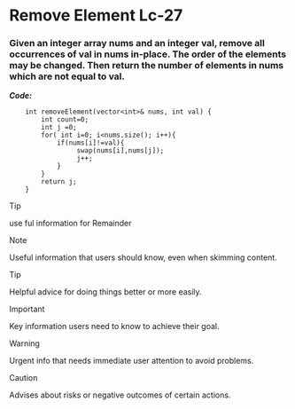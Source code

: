 # Remove Element Lc-27

### Given an integer array nums and an integer val, remove all occurrences of val in nums in-place. The order of the elements may be changed. Then return the number of elements in nums which are not equal to val.



***Code:***
```
    int removeElement(vector<int>& nums, int val) {
        int count=0;
        int j =0;
        for( int i=0; i<nums.size(); i++){
            if(nums[i]!=val){
                 swap(nums[i],nums[j]);
                 j++;
            }
        }
        return j;
    }
```     



>[!TIP]
>use ful information for Remainder

> [!NOTE]
> Useful information that users should know, even when skimming content.

> [!TIP]
> Helpful advice for doing things better or more easily.

> [!IMPORTANT]
> Key information users need to know to achieve their goal.

> [!WARNING]
> Urgent info that needs immediate user attention to avoid problems.

> [!CAUTION]
> Advises about risks or negative outcomes of certain actions.